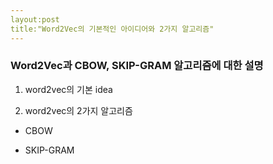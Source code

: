 ```yaml
---
layout:post
title:"Word2Vec의 기본적인 아이디어와 2가지 알고리즘"
---
```


### Word2Vec과 CBOW, SKIP-GRAM 알고리즘에 대한 설명

1. word2vec의 기본 idea

2. word2vec의 2가지 알고리즘

- CBOW

- SKIP-GRAM



